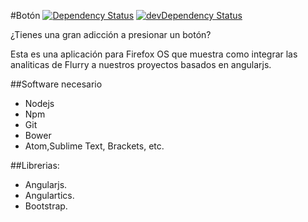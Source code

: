 #Botón
[![Dependency Status](https://david-dm.org/ripper2hl/boton.png)](https://david-dm.org/ripper2hl/boton) [![devDependency Status](https://david-dm.org/ripper2hl/boton/dev-status.svg)](https://david-dm.org/ripper2hl/boton#info=devDependencies)

¿Tienes una gran adicción a presionar un botón?

Esta es una aplicación para Firefox OS que muestra como integrar las analiticas de Flurry a nuestros proyectos basados en angularjs.


##Software necesario
* Nodejs
* Npm
* Git
* Bower
* Atom,Sublime Text, Brackets, etc.

##Librerias:
* Angularjs.
* Angulartics.
* Bootstrap.
